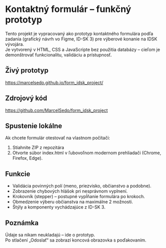 # Kontaktný formulár – funkčný prototyp

Tento projekt je vypracovaný ako prototyp kontaktného formulára podľa zadania (grafický návrh vo Figme, ID-SK 3) pre výberové konanie na IDSK vývojára.  
Je vytvorený v HTML, CSS a JavaScripte bez použitia databázy – cieľom je demonštrovať funkcionalitu, validáciu a prístupnosť.

## Živý prototyp
https://marcelsedo.github.io/form_idsk_project/

## Zdrojový kód
https://github.com/MarcelSedo/form_idsk_project

## Spustenie lokálne
Ak chcete formulár otestovať na vlastnom počítači:

1. Stiahnite ZIP z repozitára
2. Otvorte súbor index.html v ľubovoľnom modernom prehliadači (Chrome, Firefox, Edge).

## Funkcie
- Validácia povinných polí (meno, priezvisko, občianstvo a podobne).
- Zobrazenie chybových hlášok pri nesprávnom vyplnení.
- Krokovník (stepper) – postupné vypĺňanie formulára po krokoch.
- Obmedzenie výberu občianstva na maximálne 2 možnosti.
- Štýly a komponenty vychádzajúce z ID-SK 3.

## Poznámka
Údaje sa nikam neukladajú – ide o prototyp.  
Po stlačení „Odoslať“ sa zobrazí koncová obrazovka s poďakovaním.
